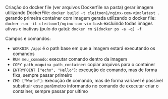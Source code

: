 Criação do docker file (ver arquivos Dockerfile na pasta)
gerar imagem utilizando DockerFile: `docker build -t cleitoon1/nginx-com-vim:latest .`
gerando primeira container com imagem gerada utilizando o docker file: `docker run -it cleitoon1/nginx-com-vim bash`
excluindo todas images ativas e inativas (pulo do gato): `docker rm $(docker ps -a -q) -f`

Campos e comandos:
 - `WORKDIR /app`: é o path base em que a imagem estará executando os comandos
 - `RUN meu_comando`: executar comando dentro da imagem
 - `COPY path_maquina path_container`: copiar arquivos para o container
 - `ENTRYPOINT ["echo", "Hello"]`: execução de comando, mas de forma fixa, sempre passar primeiro
 - `CMD ["World"]`: execução de comando, mas de forma variavel é possível substituir esse parâmetro informando no comando de executar criar o container, sempre passar por ultimo